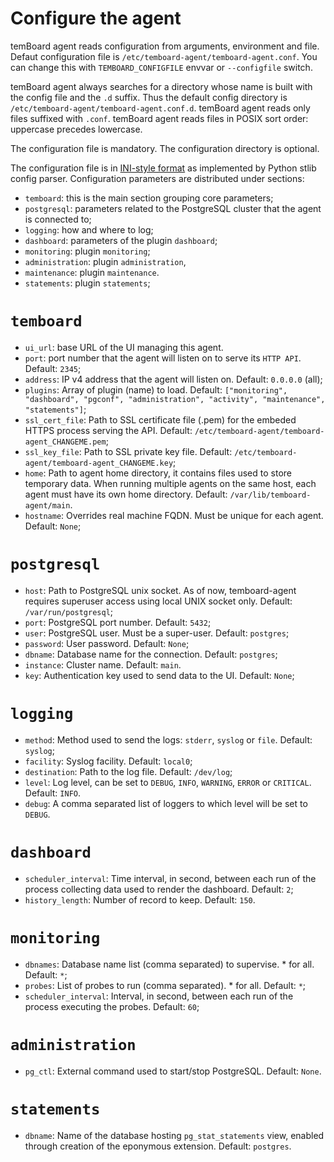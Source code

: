 <h1>Configure the agent</h1>

temBoard agent reads configuration from arguments, environment and file.
Defaut configuration file is `/etc/temboard-agent/temboard-agent.conf`.
You can change this with `TEMBOARD_CONFIGFILE` envvar or `--configfile`
switch.

temBoard agent always searches for a directory whose name is built with
the config file and the `.d` suffix. Thus the default config directory
is `/etc/temboard-agent/temboard-agent.conf.d`. temBoard agent reads
only files suffixed with `.conf`. temBoard agent reads files in POSIX
sort order: uppercase precedes lowercase.

The configuration file is mandatory. The configuration directory is
optional.

The configuration file is in [INI-style
format](https://docs.python.org/3/library/configparser.html#supported-ini-file-structure)
as implemented by Python stlib config parser. Configuration parameters
are distributed under sections:

- `temboard`: this is the main section grouping core parameters;
- `postgresql`: parameters related to the PostgreSQL cluster that
  the agent is connected to;
- `logging`: how and where to log;
- `dashboard`: parameters of the plugin `dashboard`;
- `monitoring`: plugin `monitoring`;
- `administration`: plugin `administration`,
- `maintenance`: plugin `maintenance`.
- `statements`: plugin `statements`;


# `temboard`

- `ui_url`: base URL of the UI managing this agent.
- `port`: port number that the agent will listen on to serve its
  `HTTP API`. Default: `2345`;
- `address`: IP v4 address that the agent will listen on. Default:
  `0.0.0.0` (all);
- `plugins`: Array of plugin (name) to load. Default:
  `["monitoring", "dashboard", "pgconf", "administration", "activity", "maintenance", "statements"]`;
- `ssl_cert_file`: Path to SSL certificate file (.pem) for the
  embeded HTTPS process serving the API. Default:
  `/etc/temboard-agent/temboard-agent_CHANGEME.pem`;
- `ssl_key_file`: Path to SSL private key file. Default:
  `/etc/temboard-agent/temboard-agent_CHANGEME.key`;
- `home`: Path to agent home directory, it contains files used to
  store temporary data. When running multiple agents on the same
  host, each agent must have its own home directory. Default:
  `/var/lib/temboard-agent/main`.
- `hostname`: Overrides real machine FQDN. Must be unique for each agent.
  Default: `None`;


# `postgresql`

- `host`: Path to PostgreSQL unix socket. As of now, temboard-agent
  requires superuser access using local UNIX socket only. Default:
  `/var/run/postgresql`;
- `port`: PostgreSQL port number. Default: `5432`;
- `user`: PostgreSQL user. Must be a super-user. Default:
  `postgres`;
- `password`: User password. Default: `None`;
- `dbname`: Database name for the connection. Default: `postgres`;
- `instance`: Cluster name. Default: `main`.
- `key`: Authentication key used to send data to the UI. Default:
  `None`;


# `logging`

- `method`: Method used to send the logs: `stderr`, `syslog` or
  `file`. Default: `syslog`;
- `facility`: Syslog facility. Default: `local0`;
- `destination`: Path to the log file. Default: `/dev/log`;
- `level`: Log level, can be set to `DEBUG`, `INFO`, `WARNING`,
  `ERROR` or `CRITICAL`. Default: `INFO`.
- `debug`: A comma separated list of loggers to which level will be
  set to `DEBUG`.


# `dashboard`

- `scheduler_interval`: Time interval, in second, between each run
  of the process collecting data used to render the dashboard.
  Default: `2`;
- `history_length`: Number of record to keep. Default: `150`.


# `monitoring`

- `dbnames`: Database name list (comma separated) to supervise. \*
  for all. Default: `*`;
- `probes`: List of probes to run (comma separated). \* for all.
  Default: `*`;
- `scheduler_interval`: Interval, in second, between each run of the
  process executing the probes. Default: `60`;


# `administration`

- `pg_ctl`: External command used to start/stop PostgreSQL. Default:
  `None`.


# `statements`

- `dbname`: Name of the database hosting `pg_stat_statements` view,
  enabled through creation of the eponymous extension. Default:
  `postgres`.
